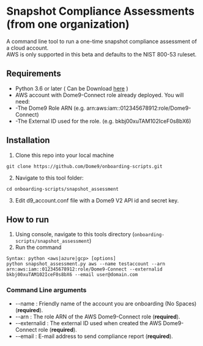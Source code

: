 # **Snapshot Compliance Assessments (from one organization)** #
A command line tool to run a one-time snapshot compliance assessment of a cloud account.<br/>
AWS is only supported in this beta and defaults to the NIST 800-53 ruleset.

## Requirements ##
* Python 3.6 or later
( Can be Download <a href="https://nodejs.org">here</a> )
* AWS account with Dome9-Connect role already deployed. You will need:
* -The Dome9 Role ARN (e.g. arn:aws:iam::012345678912:role/Dome9-Connect)
* -The External ID used for the role. (e.g. bkbj00xuTAM102IceF0s8bX6)


## Installation ##
1. Clone this repo into your local machine

```git clone https://github.com/Dome9/onboarding-scripts.git```

2. Navigate to this tool folder:

```cd onboarding-scripts/snapshot_assessment```

3. Edit d9_account.conf file with a Dome9 V2 API id and secret key.


## How to run ##
1. Using console, navigate to this tools directory (`onboarding-scripts/snapshot_assessment`)
2. Run the command 
```
Syntax: python <aws|azure|gcp> [options] 
python snapshot_assessment.py aws --name testaccount --arn arn:aws:iam::012345678912:role/Dome9-Connect --externalid bkbj00xuTAM102IceF0s8bX6 --email user@domain.com
```

### Command Line arguments ###
* --name : Friendly name of the account you are onboarding (No Spaces) (**required**).
* --arn : The role ARN of the AWS Dome9-Connect role (**required**). 
* --externalid : The external ID used when created the AWS Dome9-Connect role (**required**).
* --email : E-mail address to send compliance report (**required**).
